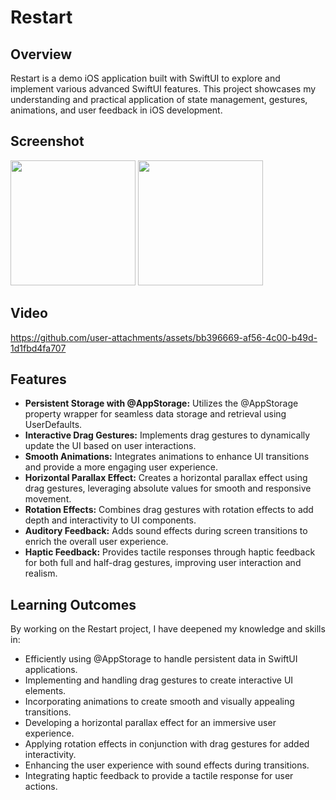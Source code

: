 # Restart

## Overview
Restart is a demo iOS application built with SwiftUI to explore and implement various advanced SwiftUI features. This project showcases my understanding and practical application of state management, gestures, animations, and user feedback in iOS development.


## Screenshot 
<img src="https://github.com/user-attachments/assets/0444d1a8-a982-4a60-992f-048cde7b4c4a" width="200" />
<img src="https://github.com/user-attachments/assets/139dc1b8-cf6d-4710-84fa-fea23363cbb8" width="200" />


## Video 
https://github.com/user-attachments/assets/bb396669-af56-4c00-b49d-1d1fbd4fa707

## Features

- **Persistent Storage with @AppStorage:** Utilizes the @AppStorage property wrapper for seamless data storage and retrieval using UserDefaults.
- **Interactive Drag Gestures:** Implements drag gestures to dynamically update the UI based on user interactions.
- **Smooth Animations:** Integrates animations to enhance UI transitions and provide a more engaging user experience.
- **Horizontal Parallax Effect:** Creates a horizontal parallax effect using drag gestures, leveraging absolute values for smooth and responsive movement.
- **Rotation Effects:** Combines drag gestures with rotation effects to add depth and interactivity to UI components.
- **Auditory Feedback:** Adds sound effects during screen transitions to enrich the overall user experience.
- **Haptic Feedback:** Provides tactile responses through haptic feedback for both full and half-drag gestures, improving user interaction and realism.


## Learning Outcomes
By working on the Restart project, I have deepened my knowledge and skills in:

- Efficiently using @AppStorage to handle persistent data in SwiftUI applications.
- Implementing and handling drag gestures to create interactive UI elements.
- Incorporating animations to create smooth and visually appealing transitions.
- Developing a horizontal parallax effect for an immersive user experience.
- Applying rotation effects in conjunction with drag gestures for added interactivity.
- Enhancing the user experience with sound effects during transitions.
- Integrating haptic feedback to provide a tactile response for user actions.
